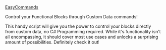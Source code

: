 [EasyCommands](https://spaceengineers.merlinofmines.com/EasyCommands "EasyCommands")

Control your Functional Blocks through Custom Data commands!

This handy script will give you the power to control your blocks directly from custom data, no C# Programming required. While it's functionality isn't all encompassing, it should cover most use cases and unlocks a surprising amount of possibilities. Definitely check it out!
